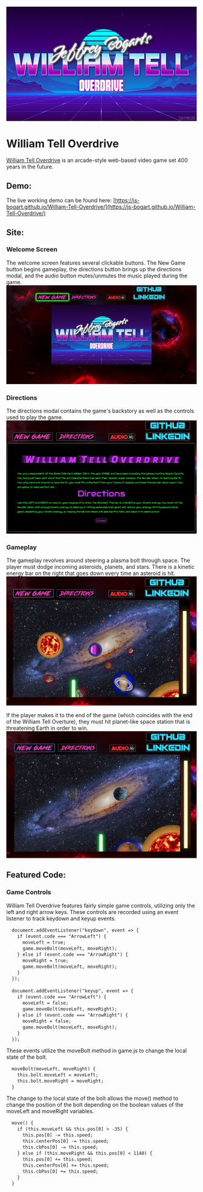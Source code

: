 ![alt text](https://github.com/JS-Bogart/William-Tell-Overdrive/blob/main/assets/images/backgrounds/title.jpg?raw=true "WTO Logo")

# William Tell Overdrive
[William Tell Overdrive](https://js-bogart.github.io/William-Tell-Overdrive/) is an arcade-style web-based video game set 400 years in the future.

## Demo:
The live working demo can be found here: [https://js-bogart.github.io/William-Tell-Overdrive/](https://js-bogart.github.io/William-Tell-Overdrive/)

## Site:
### Welcome Screen
The welcome screen features several clickable buttons. The New Game button begins gameplay, the directions button brings up the directions modal, and the audio button mutes/unmutes the music played during the game.
![alt text](https://github.com/JS-Bogart/William-Tell-Overdrive/blob/main/assets/images/readme/welcome_screen.png?raw=true)

### Directions
The directions modal contains the game's backstory as well as the controls used to play the game.
![alt text](https://github.com/JS-Bogart/William-Tell-Overdrive/blob/main/assets/images/readme/directions.png?raw=true)

### Gameplay
The gameplay revolves around steering a plasma bolt through space. The player must dodge incoming asteroids, planets, and stars. There is a kinetic energy bar on the right that goes down every time an asteroid is hit. 
![alt text](https://github.com/JS-Bogart/William-Tell-Overdrive/blob/main/assets/images/readme/gameplay.png?raw=true)

If the player makes it to the end of the game (which coincides with the end of the William Tell Overture), they must hit planet-like space station that is threatening Earth in order to win.
![alt text](https://github.com/JS-Bogart/William-Tell-Overdrive/blob/main/assets/images/readme/ending.png?raw=true)


## Featured Code:
### Game Controls
William Tell Overdrive features fairly simple game controls, utilizing only the left and right arrow keys. These controls are recorded using an event listener to track keydown and keyup events. 
```
  document.addEventListener("keydown", event => {
    if (event.code === "ArrowLeft") {
      moveLeft = true;
      game.moveBolt(moveLeft, moveRight);
    } else if (event.code === "ArrowRight") {
      moveRight = true;
      game.moveBolt(moveLeft, moveRight);
    }
  });
  
  document.addEventListener("keyup", event => {
    if (event.code === "ArrowLeft") {
      moveLeft = false;
      game.moveBolt(moveLeft, moveRight);
    } else if (event.code === "ArrowRight") {
      moveRight = false;
      game.moveBolt(moveLeft, moveRight);
    }
  });
```

These events utilize the moveBolt method in game.js to change the local state of the bolt.
```
  moveBolt(moveLeft, moveRight) {
    this.bolt.moveLeft = moveLeft;
    this.bolt.moveRight = moveRight;
  }
```

The change to the local state of the bolt allows the move() method to change the position of the bolt depending on the boolean values of the moveLeft and moveRight variables.
```
  move() {
    if (this.moveLeft && this.pos[0] > -35) {
      this.pos[0] -= this.speed;
      this.centerPos[0] -= this.speed;
      this.cbPos[0] -= this.speed;
    } else if (this.moveRight && this.pos[0] < 1140) {
      this.pos[0] += this.speed;
      this.centerPos[0] += this.speed;
      this.cbPos[0] += this.speed;
    }
  }
```